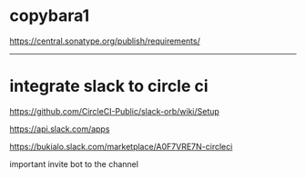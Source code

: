 # copybara1
https://central.sonatype.org/publish/requirements/


---
 
# integrate slack to circle ci

https://github.com/CircleCI-Public/slack-orb/wiki/Setup

https://api.slack.com/apps

https://bukialo.slack.com/marketplace/A0F7VRE7N-circleci

important invite bot to the channel
  
